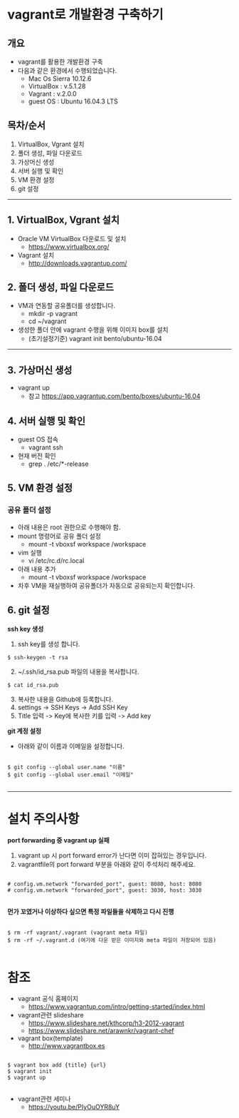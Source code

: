 # vagrant로 개발환경 구축하기
## 개요
* vagrant를 활용한 개발환경 구축
* 다음과 같은 환경에서 수행되었습니다.
  * Mac Os Sierra 10.12.6
  * VirtualBox : v.5.1.28
  * Vagrant : v.2.0.0
  * guest OS : Ubuntu 16.04.3 LTS
## 목차/순서
1. VirtualBox, Vgrant 설치
2. 폴더 생성, 파일 다운로드
3. 가상머신 생성
4. 서버 실행 및 확인
5. VM 환경 설정
6. git 설정
- - -
## 1. VirtualBox, Vgrant 설치
* Oracle VM VirtualBox 다운로드 및 설치
  * https://www.virtualbox.org/
* Vagrant 설치
  * http://downloads.vagrantup.com/
## 2. 폴더 생성, 파일 다운로드
* VM과 연동할 공유폴더를 생성합니다.
  * mkdir -p vagrant
  * cd ~/vagrant
* 생성한 폴더 안에 vagrant 수행을 위해 이미지 box를 설치
  * (초기설정기준) vagrant init bento/ubuntu-16.04
-  - -
## 3. 가상머신 생성
* vagrant up
    * 참고 https://app.vagrantup.com/bento/boxes/ubuntu-16.04
## 4. 서버 실행 및 확인
* guest OS 접속
  * vagrant ssh
* 현재 버전 확인
  * grep . /etc/*-release
## 5. VM 환경 설정
### 공유 폴더 설정
* 아래 내용은 root 권한으로 수행해야 함.
* mount 명령어로 공유 폴더 설정
  *  mount -t vboxsf workspace /workspace
* vim 실행
  * vi /etc/rc.d/rc.local
* 아래 내용 추가
  * mount -t vboxsf workspace /workspace
* 차후 VM을 재실행하여 공유폴더가 자동으로 공유되는지 확인합니다.
## 6. git 설정
**ssh key 생성**
1. ssh key를 생성 합니다.
<pre><code>$ ssh-keygen -t rsa</code></pre>
2. ~/.ssh/id_rsa.pub 파일의 내용을 복사합니다.
<pre><code>$ cat id_rsa.pub</code></pre>
3. 복사한 내용을 Github에 등록합니다.
  1. settings -> SSH Keys -> Add SSH Key
  2. Title 입력 -> Key에 복사한 키를 입력 -> Add key

**git 계정 설정**
* 아래와 같이 이름과 이메일을 설정합니다.
<pre>
<code>
$ git config --global user.name "이름"
$ git config --global user.email "이메일"
</code>
</pre>
- - - 
# 설치 주의사항
**port forwarding 중 vagrant up 실패**
1. vagrant up 시 port forward error가 난다면 이미 잡혀있는 경우입니다.
2. vagrantfile의 port forward 부분을 아래와 같이 주석처리 해주세요.
<pre>
<code>
# config.vm.network "forwarded_port", guest: 8080, host: 8080
# config.vm.network "forwarded_port", guest: 3030, host: 3030
</code>
</pre>
**먼가 꼬였거나 이상하다 싶으면 특정 파일들을 삭제하고 다시 진행**
<pre>
<code>
$ rm -rf vagrant/.vagrant (vagrant meta 파일)
$ rm -rf ~/.vagrant.d (여기에 다운 받은 이미지와 meta 파일이 저장되어 있음)
</code>
</pre>
# 참조
* vagrant 공식 홈페이지
  * https://www.vagrantup.com/intro/getting-started/index.html
* vagrant관련 slideshare
  * https://www.slideshare.net/kthcorp/h3-2012-vagrant
  * https://www.slideshare.net/arawnkr/vagrant-chef
* vagrant box(template)
  * http://www.vagrantbox.es
<pre>
<code>
$ vagrant box add {title} {url}
$ vagrant init
$ vagrant up
</code>
</pre>
* vagrant관련 세미나
  * https://youtu.be/PIyOuOYR8uY
